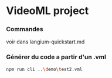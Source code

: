 # VideoML project
### Commandes 
voir dans langium-quickstart.md
### Générer du code a partir d'un .vml

```bash
npm run cli ..\demo\test2.vml 
```